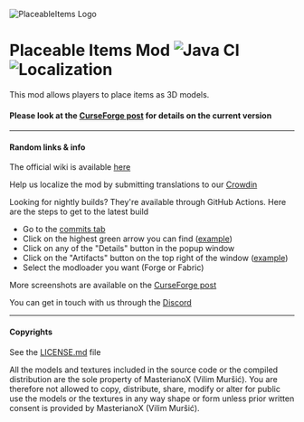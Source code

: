 ![PlaceableItems Logo](https://user-images.githubusercontent.com/7923672/70825297-16ac5b80-1db2-11ea-9088-29c25ac8e20a.png)

# Placeable Items Mod ![Java CI](https://github.com/Ferdzz/PlaceableItems/workflows/Java%20CI/badge.svg) ![Localization](https://badges.crowdin.net/placeable-items/localized.svg)
This mod allows players to place items as 3D models. 

#### Please look at the [CurseForge post](https://minecraft.curseforge.com/projects/placeable-items) for details on the current version

____

#### Random links & info

The official wiki is available [here](https://binarskugga.github.io/PlaceableItems-Wiki/)

Help us localize the mod by submitting translations to our [Crowdin](https://crowdin.com/project/placeable-items)

Looking for nightly builds? They're available through GitHub Actions. Here are the steps to get to the latest build
 - Go to the [commits tab](https://github.com/Ferdzz/PlaceableItems/commits/) 
 - Click on the highest green arrow you can find ([example](https://ferdz.needs-to-s.top/wZEYC12.png))
 - Click on any of the "Details" button in the popup window
 - Click on the "Artifacts" button on the top right of the window ([example](https://ferdz.needs-to-s.top/5Grh2tn.png))
 - Select the modloader you want (Forge or Fabric)

More screenshots are available on the [CurseForge post](https://www.curseforge.com/minecraft/mc-mods/placeable-items/screenshots)

You can get in touch with us through the [Discord](https://discordapp.com/invite/nHv7srK)
____

#### Copyrights

See the [LICENSE.md](LICENSE.md) file

All the models and textures included in the source code or the compiled distribution are the sole property of MasterianoX (Vilim Muršić). You are therefore not allowed to copy, distribute, share, modify or alter for public use the models or the textures in any way shape or form unless prior written consent is provided by MasterianoX (Vilim Muršić).
